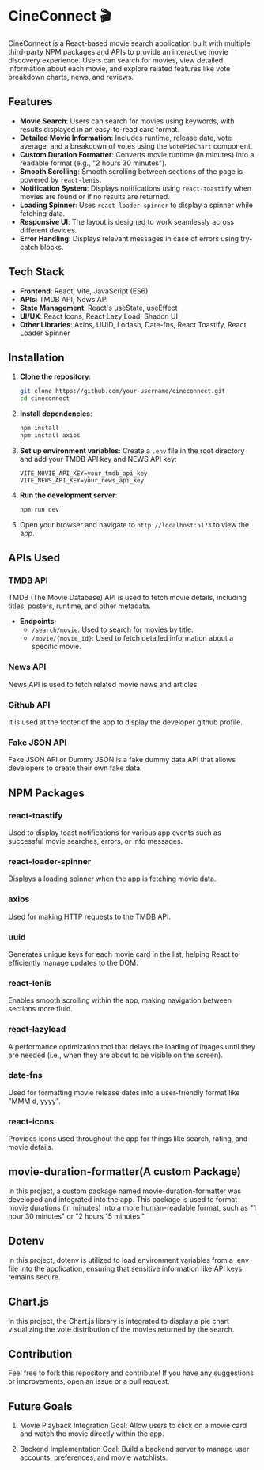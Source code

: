 
# CineConnect 🎬

CineConnect is a React-based movie search application built with multiple third-party NPM packages and APIs to provide an interactive movie discovery experience. Users can search for movies, view detailed information about each movie, and explore related features like vote breakdown charts, news, and reviews.



## Features

- **Movie Search**: Users can search for movies using keywords, with results displayed in an easy-to-read card format.
- **Detailed Movie Information**: Includes runtime, release date, vote average, and a breakdown of votes using the `VotePieChart` component.
- **Custom Duration Formatter**: Converts movie runtime (in minutes) into a readable format (e.g., "2 hours 30 minutes").
- **Smooth Scrolling**: Smooth scrolling between sections of the page is powered by `react-lenis`.
- **Notification System**: Displays notifications using `react-toastify` when movies are found or if no results are returned.
- **Loading Spinner**: Uses `react-loader-spinner` to display a spinner while fetching data.
- **Responsive UI**: The layout is designed to work seamlessly across different devices.
- **Error Handling**: Displays relevant messages in case of errors using try-catch blocks.

## Tech Stack

- **Frontend**: React, Vite, JavaScript (ES6)
- **APIs**: TMDB API, News API
- **State Management**: React's useState, useEffect
- **UI/UX**: React Icons, React Lazy Load, Shadcn UI
- **Other Libraries**: Axios, UUID, Lodash, Date-fns, React Toastify, React Loader Spinner

## Installation

1. **Clone the repository**:
   ```bash
   git clone https://github.com/your-username/cineconnect.git
   cd cineconnect
   ```

2. **Install dependencies**:
   ```bash
   npm install
   npm install axios
   ```

3. **Set up environment variables**: Create a `.env` file in the root directory and add your TMDB API key and NEWS API key:
   ```
   VITE_MOVIE_API_KEY=your_tmdb_api_key
   VITE_NEWS_API_KEY=your_news_api_key
   ```

4. **Run the development server**:
   ```bash
   npm run dev
   ```

5. Open your browser and navigate to `http://localhost:5173` to view the app.









## APIs Used

### TMDB API
TMDB (The Movie Database) API is used to fetch movie details, including titles, posters, runtime, and other metadata.
- **Endpoints**:
  - `/search/movie`: Used to search for movies by title.
  - `/movie/{movie_id}`: Used to fetch detailed information about a specific movie.

### News API
News API is used to fetch related movie news and articles.


### Github API
It is used at the footer of the app to display the developer github profile.

### Fake JSON API
Fake JSON API or Dummy JSON is a fake dummy data API that allows developers to create their own fake data.





## NPM Packages

### react-toastify
Used to display toast notifications for various app events such as successful movie searches, errors, or info messages.

### react-loader-spinner
Displays a loading spinner when the app is fetching movie data.

### axios
Used for making HTTP requests to the TMDB API.

### uuid
Generates unique keys for each movie card in the list, helping React to efficiently manage updates to the DOM.



### react-lenis
Enables smooth scrolling within the app, making navigation between sections more fluid.



### react-lazyload
A performance optimization tool that delays the loading of images until they are needed (i.e., when they are about to be visible on the screen).

### date-fns
Used for formatting movie release dates into a user-friendly format like "MMM d, yyyy".

### react-icons
Provides icons used throughout the app for things like search, rating, and movie details.


## movie-duration-formatter(A custom Package)
In this project, a custom package named movie-duration-formatter was developed and integrated into the app. This package is used to format movie durations (in minutes) into a more human-readable format, such as "1 hour 30 minutes" or "2 hours 15 minutes."

## Dotenv
In this project, dotenv is utilized to load environment variables from a .env file into the application, ensuring that sensitive information like API keys remains secure.

## Chart.js

In this project, the Chart.js library is integrated to display a pie chart visualizing the vote distribution of the movies returned by the search.



## Contribution

Feel free to fork this repository and contribute! If you have any suggestions or improvements, open an issue or a pull request.




## Future Goals
1. Movie Playback Integration
Goal: Allow users to click on a movie card and watch the movie directly within the app.

2. Backend Implementation
Goal: Build a backend server to manage user accounts, preferences, and movie watchlists.